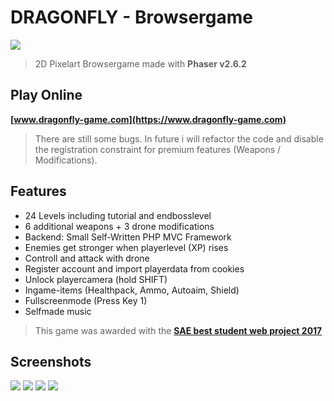 # DRAGONFLY - Browsergame

![](http://www.michaeldorn.at/potf/dragonfly1.png)

>2D Pixelart Browsergame made with **Phaser v2.6.2**

## Play Online

**[www.dragonfly-game.com](https://www.dragonfly-game.com)**
> There are still some bugs. In future i will refactor the code and disable the registration constraint for premium features (Weapons / Modifications). 

## Features
* 24 Levels including tutorial and endbosslevel
* 6 additional weapons + 3 drone modifications
* Backend: Small Self-Written PHP MVC Framework
* Enemies get stronger when playerlevel (XP) rises
* Controll and attack with drone
* Register account and import playerdata from cookies
* Unlock playercamera (hold SHIFT)
* Ingame-items (Healthpack, Ammo, Autoaim, Shield)
* Fullscreenmode (Press Key 1)
* Selfmade music

> This game was awarded with the **[SAE best student web project 2017](https://alumni.sae.edu/2017/12/12/dragonfly-best-web-project-sae-students-awards-2017/)**


## Screenshots

![](http://www.michaeldorn.at/potf/dragonfly2.png)
![](http://www.michaeldorn.at/potf/dragonfly3.png)
![](http://www.michaeldorn.at/potf/dragonfly4.png)
![](http://www.michaeldorn.at/potf/dragonfly5.png)
